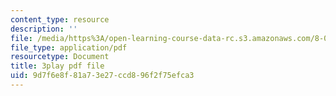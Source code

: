 ```yaml
---
content_type: resource
description: ''
file: /media/https%3A/open-learning-course-data-rc.s3.amazonaws.com/8-06-quantum-physics-iii-spring-2018/9d7f6e8f81a73e27ccd896f2f75efca3_wWPh_6ex8qw.pdf
file_type: application/pdf
resourcetype: Document
title: 3play pdf file
uid: 9d7f6e8f-81a7-3e27-ccd8-96f2f75efca3
---
```

